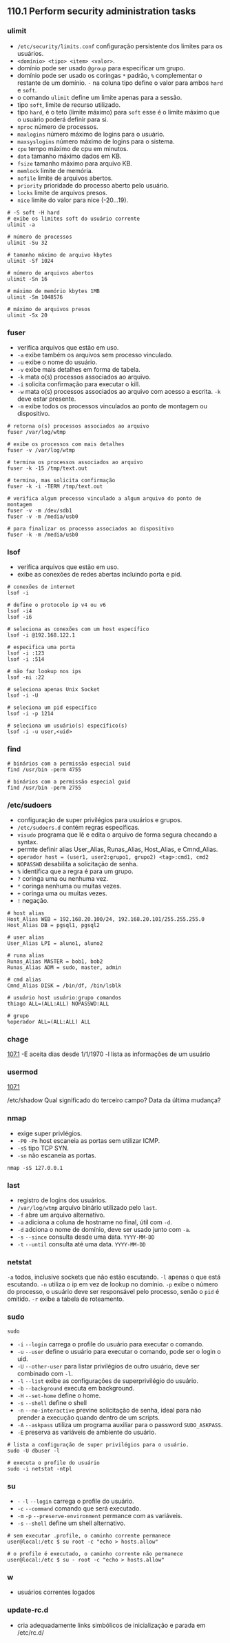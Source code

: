 ## 110.1 Perform security administration tasks

### ulimit

* `/etc/security/limits.conf` configuração persistente dos limites para os usuários.
* `<domínio> <tipo> <item> <valor>`.
* domínio pode ser usado `@group` para especificar um grupo.
* domínio pode ser usado os coringas `*` padrão, `%` complementar o restante de um domínio.
`-` na coluna tipo define o valor para ambos `hard` e `soft`.
* o comando `ulimit` define um limite apenas para a sessão.
* tipo `soft`, limite de recurso utilizado.
* tipo `hard`, é o teto (limite máximo) para `soft` esse é o limite máximo que o usuário poderá definir para si.
* `nproc` número de processos.
* `maxlogins` número máximo de logins para o usuário.
* `maxsyslogins` número máximo de logins para o sistema.
* `cpu` tempo máximo de cpu em minutos.
* `data` tamanho máximo dados em KB.
* `fsize` tamanho máximo para arquivo KB.
* `memlock` limite de memória.
* `nofile` limite de arquivos abertos.
* `priority` prioridade do processo aberto pelo usuário.
* `locks` limite de arquivos presos.
* `nice` limite do valor para nice (-20...19).

```shell
# -S soft -H hard
# exibe os limites soft do usuário corrente
ulimit -a

# número de processos
ulimit -Su 32

# tamanho máximo de arquivo kbytes
ulimit -Sf 1024

# número de arquivos abertos
ulimit -Sn 16

# máximo de memório kbytes 1MB
ulimit -Sm 1048576

# máximo de arquivos presos
ulimit -Sx 20
```

### fuser

* verifica arquivos que estão em uso.
* `-a` exibe também os arquivos sem processo vinculado.
* `-u` exibe o nome do usuário.
* `-v` exibe mais detalhes em forma de tabela.
* `-k` mata o(s) processos associados ao arquivo.
* `-i` solicita confirmação para executar o kill.
* `-w` mata o(s) processos associados ao arquivo com acesso a escrita. `-k` deve estar presente.
* `-m` exibe todos os processos vinculados ao ponto de montagem ou dispositivo.

```shell
# retorna o(s) processos associados ao arquivo
fuser /var/log/wtmp

# exibe os processos com mais detalhes
fuser -v /var/log/wtmp

# termina os processos associados ao arquivo
fuser -k -15 /tmp/text.out

# termina, mas solicita confirmação
fuser -k -i -TERM /tmp/text.out

# verifica algum processo vinculado a algum arquivo do ponto de montagem
fuser -v -m /dev/sdb1
fuser -v -m /media/usb0

# para finalizar os processo associados ao dispositivo
fuser -k -m /media/usb0
```

### lsof

* verifica arquivos que estão em uso.
* exibe as conexões de redes abertas incluindo porta e pid.

```shell
# conexões de internet
lsof -i

# define o protocolo ip v4 ou v6
lsof -i4
lsof -i6

# seleciona as conexões com um host específico
lsof -i @192.168.122.1

# especifica uma porta
lsof -i :123
lsof -i :514

# não faz lookup nos ips
lsof -ni :22

# seleciona apenas Unix Socket
lsof -i -U

# seleciona um pid específico
lsof -i -p 1214

# seleciona um usuário(s) específico(s)
lsof -i -u user,<uid>
```


### find

```shell
# binários com a permissão especial suid
find /usr/bin -perm 4755

# binários com a permissão especial guid
find /usr/bin -perm 2755
```

### /etc/sudoers

* configuração de super privilégios para usuários e grupos.
* `/etc/sudoers.d` contém regras específicas.
* `visudo` programa que lê e edita o arquivo de forma segura checando a syntax.
* permte definir alias User_Alias, Runas_Alias, Host_Alias, e Cmnd_Alias.
* `operador host = (user1, user2:grupo1, grupo2) <tag>:cmd1, cmd2 `
* `NOPASSWD` desabilita a solicitação de senha.
* `%` identifica que a regra é para um grupo.
* `?` coringa uma ou nenhuma vez.
* `*` coringa nenhuma ou muitas vezes.
* `+` coringa uma ou muitas vezes.
* `!` negação.

```
# host alias
Host_Alias WEB = 192.168.20.100/24, 192.168.20.101/255.255.255.0
Host_Alias DB = pgsql1, pgsql2

# user alias
User_Alias LPI = aluno1, aluno2

# runa alias
Runas_Alias MASTER = bob1, bob2
Runas_Alias ADM = sudo, master, admin

# cmd alias
Cmnd_Alias DISK = /bin/df, /bin/lsblk

# usuário host usuário:grupo comandos
thiago ALL=(ALL:ALL) NOPASSWD:ALL

# grupo
%operador ALL=(ALL:ALL) ALL
```

### chage
[107.1](107.1.md)
-E aceita dias desde 1/1/1970
-l lista as informações de um usuário

### usermod
[107.1](107.1.md)

/etc/shadow
Qual significado do terceiro campo? Data da última mudança?

### nmap

* exige super privlégios.
* `-P0` `-Pn` host escaneia as portas sem utilizar ICMP.
* `-sS` tipo TCP SYN.
* `-sn` não escaneia as portas.

```shell
nmap -sS 127.0.0.1
```

### last

* registro de logins dos usuários.
* `/var/log/wtmp` arquivo binário utilizado pelo `last`.
* `-f` abre um arquivo alternativo.
* `-a` adiciona a coluna de hostname no final, útil com `-d`.
* `-d` adciona o nome de domínio, deve ser usado junto com `-a`.
* `-s` `--since` consulta desde uma data. `YYYY-MM-DD`
* `-t` `--until` consulta até uma data. `YYYY-MM-DD`

### netstat

`-a` todos, inclusive sockets que não estão escutando.
`-l` apenas o que está escutando.
`-n` utiliza o ip em vez de lookup no domínio.
`-p` exibe o número do processo, o usuário deve ser responsável pelo processo, senão o `pid` é omitido.
`-r` exibe a tabela de roteamento.

### sudo

`sudo`
* `-i` `--login` carrega o profile do usuário para executar o comando.
* `-u` `--user` define o usuário para executar o comando, pode ser o login o uid.
* `-U` `--other-user` para listar privilégios de outro usuário, deve ser combinado com `-l`.
* `-l` `--list` exibe as configurações de superprivilégio do usuário.
* `-b` `--background` executa em background.
* `-H` `--set-home` define o home.
* `-s` `--shell` define o shell
* `-n` `--no-interactive` previne solicitação de senha, ideal para não prender a execução quando dentro de um scripts.
* `-A` `--askpass` utiliza um programa auxiliar para o password `SUDO_ASKPASS`.
* `-E` preserva as variáveis de ambiente do usuário.

```shell
# lista a configuração de super privilégios para o usuário.
sudo -U dbuser -l

# executa o profile do usuário
sudo -i netstat -ntpl
```

### su

* `-` `-l` `--login` carrega o profile do usuário.
* `-c` `--command` comando que será executado.
* `-m` `-p` `--preserve-environment` permance com as variáveis.
* `-s` `--shell` define um shell alternativo.

```shell
# sem executar .profile, o caminho corrente permanece
user@local:/etc $ su root -c "echo > hosts.allow"

# o profile é executado, o caminho corrente não permanece
user@local:/etc $ su - root -c "echo > hosts.allow"
```

### w

* usuários correntes logados

### update-rc.d

* cria adequadamente links simbólicos de inicialização e parada em /etc/rc.d/
